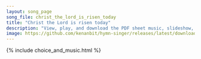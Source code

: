 ```yaml
---
layout: song_page
song_file: christ_the_lord_is_risen_today
title: "Christ the Lord is risen today"
description: "View, play, and download the PDF sheet music, slideshow, and audio. Lyrics: Christ the Lord is ris'n today! Alleluia  Love's redeeming work is done, Alleluia fought the fight, the battle won. Alleluia Death in vain forbids him... english christian easter 4part chords"
image: https://github.com/kenanbit/hymn-singer/releases/latest/download/christ_the_lord_is_risen_today-trad.png
---
```


{% include choice_and_music.html %}